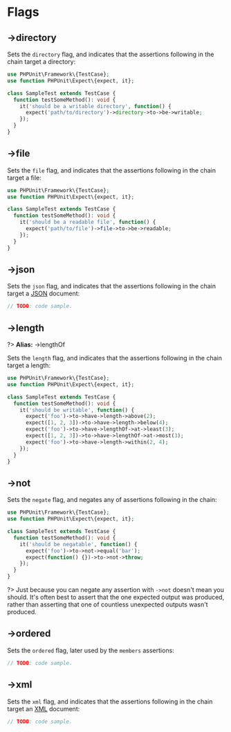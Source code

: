 # Flags

## ->**directory**
Sets the `directory` flag, and indicates that the assertions following in the chain target a directory:

```php
use PHPUnit\Framework\{TestCase};
use function PHPUnit\Expect\{expect, it};

class SampleTest extends TestCase {
  function testSomeMethod(): void {
    it('should be a writable directory', function() {
      expect('path/to/directory')->directory->to->be->writable;
    });
  }
}
```

## ->**file**
Sets the `file` flag, and indicates that the assertions following in the chain target a file:

```php
use PHPUnit\Framework\{TestCase};
use function PHPUnit\Expect\{expect, it};

class SampleTest extends TestCase {
  function testSomeMethod(): void {
    it('should be a readable file', function() {
      expect('path/to/file')->file->to->be->readable;
    });
  }
}
```

## ->**json**
Sets the `json` flag, and indicates that the assertions following in the chain target a [JSON](https://www.json.org) document:

```php
// TODO: code sample.
```

## ->**length**
?> **Alias:** ->lengthOf

Sets the `length` flag, and indicates that the assertions following in the chain target a length:

```php
use PHPUnit\Framework\{TestCase};
use function PHPUnit\Expect\{expect, it};

class SampleTest extends TestCase {
  function testSomeMethod(): void {
    it('should be writable', function() {
      expect('foo')->to->have->length->above(2);
      expect([1, 2, 3])->to->have->length->below(4);
      expect('foo')->to->have->lengthOf->at->least(3);
      expect([1, 2, 3])->to->have->lengthOf->at->most(3);
      expect('foo')->to->have->length->within(2, 4);
    });
  }
}
```

## ->**not**
Sets the `negate` flag, and negates any of assertions following in the chain:

```php
use PHPUnit\Framework\{TestCase};
use function PHPUnit\Expect\{expect, it};

class SampleTest extends TestCase {
  function testSomeMethod(): void {
    it('should be negatable', function() {
      expect('foo')->to->not->equal('bar');
      expect(function() {})->to->not->throw;
    });
  }
}
```

?> Just because you can negate any assertion with `->not` doesn't mean you should.
It's often best to assert that the one expected output was produced, rather than asserting that one of countless unexpected outputs wasn't produced.

## ->**ordered**
Sets the `ordered` flag, later used by the `members` assertions:

```php
// TODO: code sample.
```

## ->**xml**
Sets the `xml` flag, and indicates that the assertions following in the chain target an [XML](https://www.w3.org/XML) document:

```php
// TODO: code sample.
```
